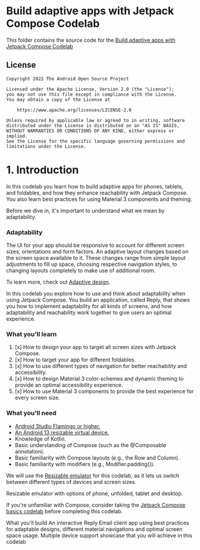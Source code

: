 # Build adaptive apps with Jetpack Compose Codelab

This folder contains the source code for
the [Build adaptive apps with Jetpack Compose Codelab](https://codelabs.developers.google.com/jetpack-compose-adaptability)

## License

```
Copyright 2022 The Android Open Source Project

Licensed under the Apache License, Version 2.0 (the "License");
you may not use this file except in compliance with the License.
You may obtain a copy of the License at

    https://www.apache.org/licenses/LICENSE-2.0

Unless required by applicable law or agreed to in writing, software
distributed under the License is distributed on an "AS IS" BASIS,
WITHOUT WARRANTIES OR CONDITIONS OF ANY KIND, either express or implied.
See the License for the specific language governing permissions and
limitations under the License.
```

# 1. Introduction

In this codelab you learn how to build adaptive apps for phones, tablets, and foldables, and how
they enhance reachability with Jetpack Compose. You also learn best practices for using Material 3
components and theming.

Before we dive in, it's important to understand what we mean by adaptability.

### Adaptability

The UI for your app should be responsive to account for different screen sizes, orientations and
form factors. An adaptive layout changes based on the screen space available to it. These changes
range from simple layout adjustments to fill up space, choosing respective navigation styles, to
changing layouts completely to make use of additional room.

To learn more, check
out [Adaptive design](https://m3.material.io/foundations/layout/understanding-layout/overview).

In this codelab you explore how to use and think about adaptability when using Jetpack Compose. You
build an application, called Reply, that shows you how to implement adaptability for all kinds of
screens, and how adaptability and reachability work together to give users an optimal experience.

### What you'll learn

1. [x] How to design your app to target all screen sizes with Jetpack Compose.
2. [x] How to target your app for different foldables.
3. [x] How to use different types of navigation for better reachability and accessibility.
4. [x] How to design Material 3 color-schemes and dynamic theming to provide an optimal
   accessibility
   experience.
5. [x] How to use Material 3 components to provide the best experience for every screen size.

### What you'll need

* [Android Studio Flamingo or higher.](https://developer.android.com/studio)
* [An Android 13 resizable virtual device.](https://developer.android.com/about/versions/13/get#resizable-emulator)
* Knowledge of Kotlin.
* Basic understanding of Compose (such as the @Composable annotation).
* Basic familiarity with Compose layouts (e.g., the Row and Column).
* Basic familiarity with modifiers (e.g., Modifier.padding()).

We will use
the [Resizable emulator](https://developer.android.com/about/versions/14/get#resizable-emulator) for
this codelab, as it lets us switch between different types of
devices and screen sizes.

Resizable emulator with options of phone, unfolded, tablet and desktop.

If you're unfamiliar with Compose, consider taking the [Jetpack Compose basics codelab](https://codelabs.developers.google.com/codelabs/jetpack-compose-basics/) before
completing this codelab.

What you'll build
An interactive Reply Email client app using best practices for adaptable designs, different material
navigations and optimal screen space usage.
Multiple device support showcase that you will achieve in this codelab